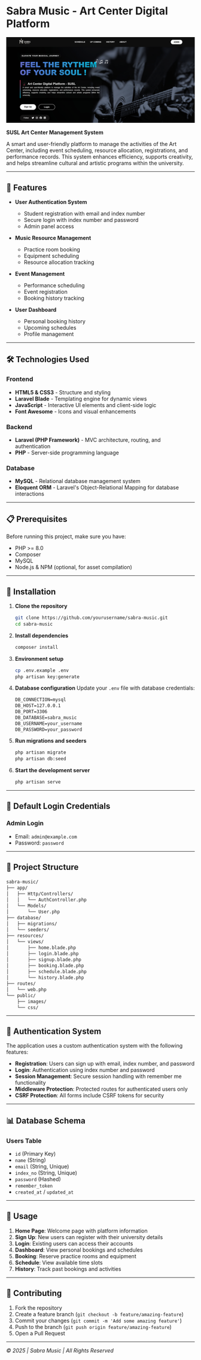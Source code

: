 
# Sabra Music - Art Center Digital Platform

![Sabra Music Home Page](./images/homepage.png)

**SUSL Art Center Management System**

A smart and user-friendly platform to manage the activities of the Art Center, including event scheduling, resource allocation, registrations, and performance records. This system enhances efficiency, supports creativity, and helps streamline cultural and artistic programs within the university.

---

## 🎵 Features

- **User Authentication System**
  - Student registration with email and index number
  - Secure login with index number and password
  - Admin panel access
  
- **Music Resource Management**
  - Practice room booking
  - Equipment scheduling
  - Resource allocation tracking
  
- **Event Management**
  - Performance scheduling
  - Event registration
  - Booking history tracking
  
- **User Dashboard**
  - Personal booking history
  - Upcoming schedules
  - Profile management

---

## 🛠️ Technologies Used

### **Frontend**
- **HTML5 & CSS3** - Structure and styling
- **Laravel Blade** - Templating engine for dynamic views
- **JavaScript** - Interactive UI elements and client-side logic
- **Font Awesome** - Icons and visual enhancements

### **Backend**
- **Laravel (PHP Framework)** - MVC architecture, routing, and authentication
- **PHP** - Server-side programming language

### **Database**
- **MySQL** - Relational database management system
- **Eloquent ORM** - Laravel's Object-Relational Mapping for database interactions

---

## 📋 Prerequisites

Before running this project, make sure you have:

- PHP >= 8.0
- Composer
- MySQL
- Node.js & NPM (optional, for asset compilation)

---

## 🚀 Installation

1. **Clone the repository**
   ```bash
   git clone https://github.com/yourusername/sabra-music.git
   cd sabra-music
   ```

2. **Install dependencies**
   ```bash
   composer install
   ```

3. **Environment setup**
   ```bash
   cp .env.example .env
   php artisan key:generate
   ```

4. **Database configuration**
   Update your `.env` file with database credentials:
   ```env
   DB_CONNECTION=mysql
   DB_HOST=127.0.0.1
   DB_PORT=3306
   DB_DATABASE=sabra_music
   DB_USERNAME=your_username
   DB_PASSWORD=your_password
   ```

5. **Run migrations and seeders**
   ```bash
   php artisan migrate
   php artisan db:seed
   ```

6. **Start the development server**
   ```bash
   php artisan serve
   ```

---

## 👥 Default Login Credentials

### **Admin Login**
- Email: `admin@example.com`
- Password: `password`

---

## 📁 Project Structure

```
sabra-music/
├── app/
│   ├── Http/Controllers/
│   │   └── AuthController.php
│   └── Models/
│       └── User.php
├── database/
│   ├── migrations/
│   └── seeders/
├── resources/
│   └── views/
│       ├── home.blade.php
│       ├── login.blade.php
│       ├── signup.blade.php
│       ├── booking.blade.php
│       ├── schedule.blade.php
│       └── history.blade.php
├── routes/
│   └── web.php
└── public/
    ├── images/
    └── css/
```

---

## 🔐 Authentication System

The application uses a custom authentication system with the following features:

- **Registration**: Users can sign up with email, index number, and password
- **Login**: Authentication using index number and password
- **Session Management**: Secure session handling with remember me functionality
- **Middleware Protection**: Protected routes for authenticated users only
- **CSRF Protection**: All forms include CSRF tokens for security

---

## 📊 Database Schema

### Users Table
- `id` (Primary Key)
- `name` (String)
- `email` (String, Unique)
- `index_no` (String, Unique)
- `password` (Hashed)
- `remember_token`
- `created_at` / `updated_at`

---

## 🎯 Usage

1. **Home Page**: Welcome page with platform information
2. **Sign Up**: New users can register with their university details
3. **Login**: Existing users can access their accounts
4. **Dashboard**: View personal bookings and schedules
5. **Booking**: Reserve practice rooms and equipment
6. **Schedule**: View available time slots
7. **History**: Track past bookings and activities

---

## 🤝 Contributing

1. Fork the repository
2. Create a feature branch (`git checkout -b feature/amazing-feature`)
3. Commit your changes (`git commit -m 'Add some amazing feature'`)
4. Push to the branch (`git push origin feature/amazing-feature`)
5. Open a Pull Request

---


*© 2025 | Sabra Music | All Rights Reserved*
